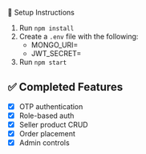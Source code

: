 🔧 Setup Instructions
1. Run `npm install`
2. Create a `.env` file with the following:
   - MONGO_URI=<your-mongo-db-uri>
   - JWT_SECRET=<your-secret-key>
3. Run `npm start`

## ✅ Completed Features
- [x] OTP authentication
- [x] Role-based auth
- [x] Seller product CRUD
- [x] Order placement
- [x] Admin controls
